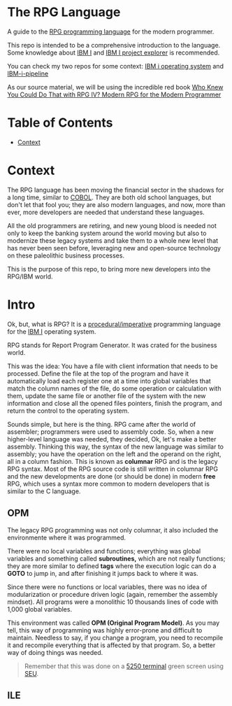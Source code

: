 # The RPG Language

A guide to the [RPG programming language](https://en.wikipedia.org/wiki/IBM_RPG) for the modern programmer.

This repo is intended to be a comprehensive introduction to the language. Some knowledge about [IBM I](https://en.wikipedia.org/wiki/IBM_i) and [IBM I project explorer](https://ibm.github.io/vscode-ibmi-projectexplorer/#/) is recommended.

You can check my two repos for some context: [IBM i operating system](https://github.com/kraudy/ibmi_os) and [IBM-i-pipeline](https://github.com/kraudy/IBM-i-pipeline)

As our source material, we will be using the incredible red book [Who Knew You Could Do That with RPG IV? Modern RPG for the Modern Programmer](https://www.redbooks.ibm.com/redbooks/pdfs/sg245402.pdf) 

# Table of Contents

- [Context](#context)

# Context

The RPG language has been moving the financial sector in the shadows for a long time, similar to [COBOL](https://en.wikipedia.org/wiki/COBOL). They are both old school languages, but don't let that fool you; they are also modern languages, and now, more than ever, more developers are needed that understand these languages. 

All the old programmers are retiring, and new young blood is needed not only to keep the banking system around the world moving but also to modernize these legacy systems and take them to a whole new level that has never been seen before, leveraging new and open-source technology on these paleolithic business processes. 

This is the purpose of this repo, to bring more new developers into the RPG/IBM world.

# Intro

Ok, but, what is RPG? It is a [procedural/imperative](https://en.wikipedia.org/wiki/Procedural_programming) programming language for the [IBM I](https://en.wikipedia.org/wiki/IBM_i) operating system. 

RPG stands for Report Program Generator. It was crated for the business world. 

This was the idea: You have a file with client information that needs to be processed. Define the file at the top of the program and have it automatically load each register one at a time into global variables that match the column names of the file, do some operation or calculation with them, update the same file or another file of the system with the new information and close all the opened files pointers, finish the program, and return the control to the operating system.

Sounds simple, but here is the thing. RPG came after the world of assembler; programmers were used to assembly code. So, when a new higher-level language was needed, they decided, Ok, let's make a better assembly. Thinking this way, the syntax of the new language was similar to assembly; you have the operation on the left and the operand on the right, all in a column fashion. This is known as **columnar** RPG and is the legacy RPG syntax. Most of the RPG source code is still written in columnar RPG and the new developments are done (or should be done) in modern **free** RPG, which uses a syntax more common to modern developers that is similar to the C language.


## OPM

The legacy RPG programming was not only columnar, it also included the environmente where it was programmed. 

There were no local variables and functions; everything was global variables and something called **subroutines,** which are not really functions; they are more similar to defined **tags** where the execution logic can do a **GOTO** to jump in, and after finishing it jumps back to where it was. 

Since there were no functions or local variables, there was no idea of modularization or procedure driven logic (again, remember the assembly mindset). All programs were a monolithic 10 thousands lines of code with 1,000 global variables. 

This environment was called **OPM (Original Program Model)**. As you may tell, this way of programming was highly error-prone and difficult to maintain. Needless to say, if you change a program, you need to recompile it and recompile everything that is affected by that program. So, a better way of doing things was needed.

> Remember that this was done on a [5250 terminal](https://en.wikipedia.org/wiki/IBM_5250) green screen using [SEU](https://www.nicklitten.com/course/what-is-seu-source-entry-utility/).

## ILE


